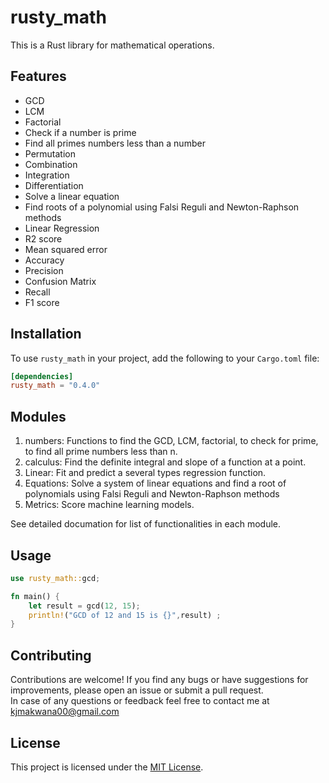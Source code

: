 # rusty_math

This is a Rust library for mathematical operations.

## Features

- GCD
- LCM
- Factorial
- Check if a number is prime
- Find all primes numbers less than a number
- Permutation
- Combination
- Integration
- Differentiation
- Solve a linear equation
- Find roots of a polynomial using Falsi Reguli and Newton-Raphson methods
- Linear Regression
- R<pow>2</pow> score
- Mean squared error
- Accuracy
- Precision
- Confusion Matrix
- Recall
- F1 score

## Installation

To use `rusty_math` in your project, add the following to your `Cargo.toml` file:

```toml
[dependencies]
rusty_math = "0.4.0"
```

## Modules

1. numbers: Functions to find the GCD, LCM, factorial, to check for prime, to find all prime numbers less than n.
2. calculus: Find the definite integral and slope of a function at a point.
3. Linear: Fit and predict a several types regression function.
4. Equations: Solve a system of linear equations and find a root of polynomials using Falsi Reguli and Newton-Raphson methods
5. Metrics: Score machine learning models.  
  
See detailed documation for list of functionalities in each module.  

## Usage

```rust
use rusty_math::gcd;

fn main() {
    let result = gcd(12, 15);
    println!("GCD of 12 and 15 is {}",result) ;
}
```

## Contributing

Contributions are welcome! If you find any bugs or have suggestions for improvements, please open an issue or submit a pull request.  
In case of any questions or feedback feel free to contact me at kjmakwana00@gmail.com  

## License

This project is licensed under the [MIT License](LICENSE).
